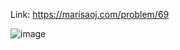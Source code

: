 Link: https://marisaoj.com/problem/69

![image](https://github.com/user-attachments/assets/cf2891e6-23f9-41a6-a167-304b2ec90c46)
